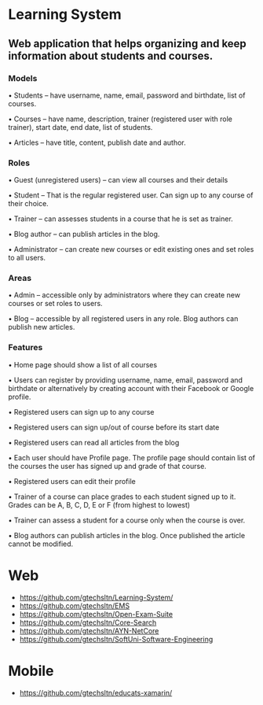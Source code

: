 # Learning System

## Web application that helps organizing and keep information about students and courses.

### Models

•	Students – have username, name, email, password and birthdate, list of courses.

• Courses – have name, description, trainer (registered user with role trainer), start date, end date, list of students.

•	Articles – have title, content, publish date and author.

### Roles

•	Guest (unregistered users) – can view all courses and their details

•	Student – That is the regular registered user. Can sign up to any course of their choice.

•	Trainer – can assesses students in a course that he is set as trainer.

•	Blog author –  can publish articles in the blog.

•	Administrator – can create new courses or edit existing ones and set roles to all users.

### Areas

•	Admin – accessible only by administrators where they can create new courses or set roles to users.

•	Blog – accessible by all registered users in any role. Blog authors can publish new articles.

### Features

•	Home page should show a list of all courses

•	Users can register by providing username, name, email, password and birthdate or alternatively by creating account with their Facebook or Google profile.

•	Registered users can sign up to any course

•	Registered users can sign up/out of course before its start date

•	Registered users can read all articles from the blog

•	Each user should have Profile page. The profile page should contain list of the courses the user has signed up and grade of that course.

•	Registered users can edit their profile

•	Trainer of a course can place grades to each student signed up to it. Grades can be A, B, C, D, E or F (from highest to lowest)

•	Trainer can assess a student for a course only when the course is over.

•	Blog authors can publish articles in the blog. Once published the article cannot be modified.


# Web
+ https://github.com/gtechsltn/Learning-System/
+ https://github.com/gtechsltn/EMS
+ https://github.com/gtechsltn/Open-Exam-Suite
+ https://github.com/gtechsltn/Core-Search
+ https://github.com/gtechsltn/AYN-NetCore
+ https://github.com/gtechsltn/SoftUni-Software-Engineering

# Mobile
+ https://github.com/gtechsltn/educats-xamarin/
